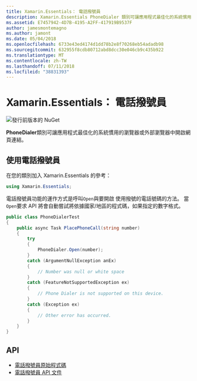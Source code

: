 ```yaml
---
title: Xamarin.Essentials： 電話撥號員
description: Xamarin.Essentials PhoneDialer 類別可讓應用程式最佳化的系統慣用的瀏覽器或外部瀏覽器中開啟網頁連結。
ms.assetid: E7457942-4D7B-4195-A2FF-417919B9537F
author: jamesmontemagno
ms.author: jamont
ms.date: 05/04/2018
ms.openlocfilehash: 6733e43ed4174d1dd78b2e8f70268eb54adadb98
ms.sourcegitcommit: 632955f8cdb80712abd8dcc30e046cb9c435b922
ms.translationtype: MT
ms.contentlocale: zh-TW
ms.lasthandoff: 07/11/2018
ms.locfileid: "38831393"
---
```

# <a name="xamarinessentials-phone-dialer"></a>Xamarin.Essentials： 電話撥號員

![發行前版本的 NuGet](~/media/shared/pre-release.png)

**PhoneDialer**類別可讓應用程式最佳化的系統慣用的瀏覽器或外部瀏覽器中開啟網頁連結。

## <a name="using-phone-dialer"></a>使用電話撥號員

在您的類別加入 Xamarin.Essentials 的參考：

```csharp
using Xamarin.Essentials;
```

電話撥號員功能的運作方式是呼叫`Open`與要開啟 使用撥號的電話號碼的方法。 當`Open`要求 API 將會自動嘗試將依據國家/地區的程式碼，如果指定的數字格式。

```csharp
public class PhoneDialerTest
{
    public async Task PlacePhoneCall(string number)
    {
        try
        {
            PhoneDialer.Open(number);
        }
        catch (ArgumentNullException anEx)
        {
            // Number was null or white space
        }
        catch (FeatureNotSupportedException ex)
        {
            // Phone Dialer is not supported on this device.
        }
        catch (Exception ex)
        {
            // Other error has occurred.
        }
    }
}
```

## <a name="api"></a>API

- [電話撥號員原始程式碼](https://github.com/xamarin/Essentials/tree/master/Xamarin.Essentials/PhoneDialer)
- [電話撥號員 API 文件](xref:Xamarin.Essentials.PhoneDialer)
